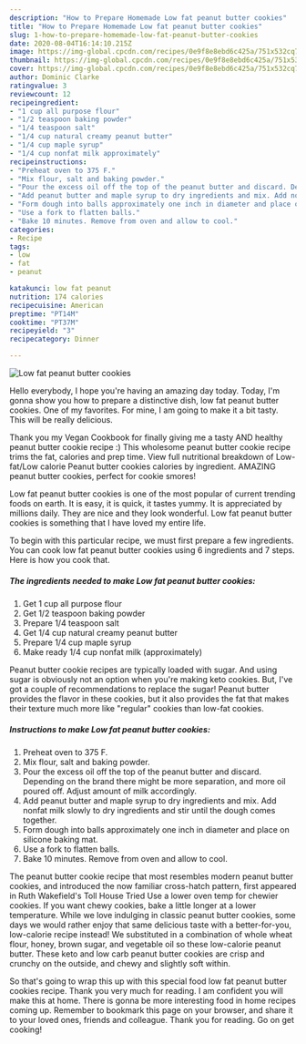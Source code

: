 ```yaml
---
description: "How to Prepare Homemade Low fat peanut butter cookies"
title: "How to Prepare Homemade Low fat peanut butter cookies"
slug: 1-how-to-prepare-homemade-low-fat-peanut-butter-cookies
date: 2020-08-04T16:14:10.215Z
image: https://img-global.cpcdn.com/recipes/0e9f8e8ebd6c425a/751x532cq70/low-fat-peanut-butter-cookies-recipe-main-photo.jpg
thumbnail: https://img-global.cpcdn.com/recipes/0e9f8e8ebd6c425a/751x532cq70/low-fat-peanut-butter-cookies-recipe-main-photo.jpg
cover: https://img-global.cpcdn.com/recipes/0e9f8e8ebd6c425a/751x532cq70/low-fat-peanut-butter-cookies-recipe-main-photo.jpg
author: Dominic Clarke
ratingvalue: 3
reviewcount: 12
recipeingredient:
- "1 cup all purpose flour"
- "1/2 teaspoon baking powder"
- "1/4 teaspoon salt"
- "1/4 cup natural creamy peanut butter"
- "1/4 cup maple syrup"
- "1/4 cup nonfat milk approximately"
recipeinstructions:
- "Preheat oven to 375 F."
- "Mix flour, salt and baking powder."
- "Pour the excess oil off the top of the peanut butter and discard. Depending on the brand there might be more separation, and more oil poured off. Adjust amount of milk accordingly."
- "Add peanut butter and maple syrup to dry ingredients and mix. Add nonfat milk slowly to dry ingredients and stir until the dough comes together."
- "Form dough into balls approximately one inch in diameter and place on silicone baking mat."
- "Use a fork to flatten balls."
- "Bake 10 minutes. Remove from oven and allow to cool."
categories:
- Recipe
tags:
- low
- fat
- peanut

katakunci: low fat peanut 
nutrition: 174 calories
recipecuisine: American
preptime: "PT14M"
cooktime: "PT37M"
recipeyield: "3"
recipecategory: Dinner

---
```



![Low fat peanut butter cookies](https://img-global.cpcdn.com/recipes/0e9f8e8ebd6c425a/751x532cq70/low-fat-peanut-butter-cookies-recipe-main-photo.jpg)

Hello everybody, I hope you're having an amazing day today. Today, I'm gonna show you how to prepare a distinctive dish, low fat peanut butter cookies. One of my favorites. For mine, I am going to make it a bit tasty. This will be really delicious.

Thank you my Vegan Cookbook for finally giving me a tasty AND healthy peanut butter cookie recipe :) This wholesome peanut butter cookie recipe trims the fat, calories and prep time. View full nutritional breakdown of Low-fat/Low calorie Peanut butter cookies calories by ingredient. AMAZING peanut butter cookies, perfect for cookie smores!

Low fat peanut butter cookies is one of the most popular of current trending foods on earth. It is easy, it is quick, it tastes yummy. It is appreciated by millions daily. They are nice and they look wonderful. Low fat peanut butter cookies is something that I have loved my entire life.


To begin with this particular recipe, we must first prepare a few ingredients. You can cook low fat peanut butter cookies using 6 ingredients and 7 steps. Here is how you cook that.

<!--inarticleads1-->

##### The ingredients needed to make Low fat peanut butter cookies:

1. Get 1 cup all purpose flour
1. Get 1/2 teaspoon baking powder
1. Prepare 1/4 teaspoon salt
1. Get 1/4 cup natural creamy peanut butter
1. Prepare 1/4 cup maple syrup
1. Make ready 1/4 cup nonfat milk (approximately)


Peanut butter cookie recipes are typically loaded with sugar. And using sugar is obviously not an option when you&#39;re making keto cookies. But, I&#39;ve got a couple of recommendations to replace the sugar! Peanut butter provides the flavor in these cookies, but it also provides the fat that makes their texture much more like &#34;regular&#34; cookies than low-fat cookies. 

<!--inarticleads2-->

##### Instructions to make Low fat peanut butter cookies:

1. Preheat oven to 375 F.
1. Mix flour, salt and baking powder.
1. Pour the excess oil off the top of the peanut butter and discard. Depending on the brand there might be more separation, and more oil poured off. Adjust amount of milk accordingly.
1. Add peanut butter and maple syrup to dry ingredients and mix. Add nonfat milk slowly to dry ingredients and stir until the dough comes together.
1. Form dough into balls approximately one inch in diameter and place on silicone baking mat.
1. Use a fork to flatten balls.
1. Bake 10 minutes. Remove from oven and allow to cool.


The peanut butter cookie recipe that most resembles modern peanut butter cookies, and introduced the now familiar cross-hatch pattern, first appeared in Ruth Wakefield&#39;s Toll House Tried Use a lower oven temp for chewier cookies. If you want chewy cookies, bake a little longer at a lower temperature. While we love indulging in classic peanut butter cookies, some days we would rather enjoy that same delicious taste with a better-for-you, low-calorie recipe instead! We substituted in a combination of whole wheat flour, honey, brown sugar, and vegetable oil so these low-calorie peanut butter. These keto and low carb peanut butter cookies are crisp and crunchy on the outside, and chewy and slightly soft within. 

So that's going to wrap this up with this special food low fat peanut butter cookies recipe. Thank you very much for reading. I am confident you will make this at home. There is gonna be more interesting food in home recipes coming up. Remember to bookmark this page on your browser, and share it to your loved ones, friends and colleague. Thank you for reading. Go on get cooking!
